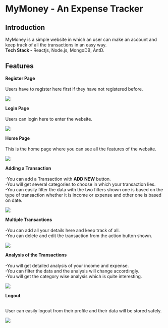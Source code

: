 # MyMoney - An Expense Tracker

## Introduction

MyMoney is a simple website in which an user can make an account and keep track of all the transactions in an easy way.<br/>
**Tech Stack -** Reactjs, Node.js, MongoDB, AntD.

## Features

**Register Page**
<br/>
<br/>
Users have to register here first if they have not registered before.<br/>

<img src="https://imgur.com/hXxvmFY.png" />

**Login Page**
<br/>
<br/>
Users can login here to enter the website. <br/>

<img src="https://imgur.com/Jvz30f7.png" />

**Home Page**
<br/>
<br/>
This is the home page where you can see all the features of the website. <br/>

<img src="https://imgur.com/DdUAxN6.png" />

**Adding a Transaction**
<br/>
<br/>
-You can add a Transaction with **ADD NEW** button.<br/>
-You will get several categories to choose in which your transaction lies.<br/>
-You can easily filter the data with the two filters shown one is based on the type of transaction whether it is income or expense and other one is based on date.<br/>

<img src="https://imgur.com/03IIDbp.png" />

**Multiple Transactions**
<br/>
<br/>
-You can add all your details here and keep track of all.<br/>
-You can delete and edit the transaction from the action button shown.<br/>

<img src="https://imgur.com/2ZpLd6I.png" />

**Analysis of the Transactions**
<br/>
<br/>
-You will get detailed analysis of your income and expense.<br/>
-You can filter the data and the analysis will change accordingly.<br/>
-You will get the category wise analysis which is quite interesting.<br/>

<img src="https://imgur.com/WqFm0ra.png" />

**Logout**
<br/>
<br/>

User can easily logout from their profile and their data will be stored safely.<br/>

<img src="https://imgur.com/tN3Dy5s.png" />



